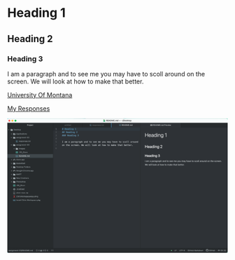 # Heading 1
## Heading 2
### Heading 3

I am a paragraph and to see me you may have to scoll around on the screen. We will look at how to make that better.

[University Of Montana](https://gogriz.com/)

[My Responses](./responses.txt)

![Screenshot](./images/screenshot.png)
